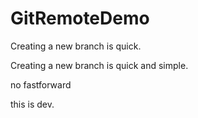 # GitRemoteDemo

Creating a new branch is quick.

Creating a new branch is quick and simple.

no fastforward

this is dev.